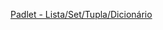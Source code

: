[Padlet - Lista/Set/Tupla/Dicionário](https://padlet.com/deboramatipac/estruturas-de-dados-b4leske4sykfnype)
